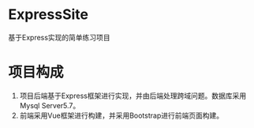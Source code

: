 # ExpressSite
基于Express实现的简单练习项目

# 项目构成
1. 项目后端基于Express框架进行实现，并由后端处理跨域问题。数据库采用Mysql Server5.7。
2. 前端采用Vue框架进行构建，并采用Bootstrap进行前端页面构建。
